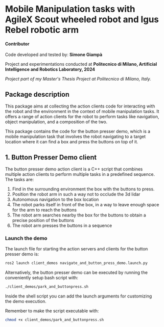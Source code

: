 # Mobile Manipulation tasks with AgileX Scout wheeled robot and Igus Rebel robotic arm

#### Contributor

Code developed and tested by: __Simone Giampà__

Project and experimentations conducted at __Politecnico di Milano, Artificial Intelligence and Robotics Laboratory, 2024__

_Project part of my Master's Thesis Project at Politecnico di Milano, Italy._


## Package description

This package aims at collecting the action clients code for interacting with the robot and the environment in the context
of mobile manipulation tasks. It offers a range of action clients for the robot to perform tasks like navigation, object
manipulation, and a composition of the two.

This package contains the code for the button presser demo, which is a mobile manipulation task that involves the robot
navigating to a target location where it can find a box and press the buttons on top of it.

## 1. Button Presser Demo client

The button presser demo action client is a C++ script that combines multiple action clients to perform multiple tasks in a
predefined sequence. The tasks are:
1. Find in the surrounding environment the box with the buttons to press.
2. Position the robot arm in such a way not to occlude the 3d lidar
3. Autonomous navigation to the box location
4. The robot parks itself in front of the box, in a way to leave enough space for the arm to reach the buttons
5. The robot arm searches nearby the box for the buttons to obtain a precise position of the buttons
6. The robot arm presses the buttons in a sequence

### Launch the demo

The launch file for starting the action servers and clients for the button presser demo is:
    
```bash
ros2 launch client_demos navigate_and_button_press_demo.launch.py
```

Alternatively, the button presser demo can be executed by running the conveniently setup bash script with:
    
```bash
./client_demos/park_and_buttonpress.sh
```

Inside the shell script you can add the launch arguments for customizing the demo execution.

Remember to make the script executable with:
    
```bash
chmod +x client_demos/park_and_buttonpress.sh
```

